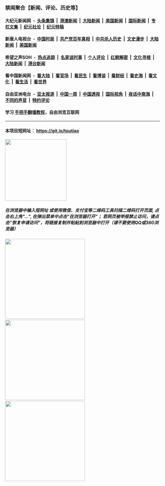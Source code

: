 ### 禁闻聚合【新闻、评论、历史等】

#### 大纪元新闻网 &nbsp;-&nbsp; [头条集锦](indexes/E头条集锦.md?t=02241431) &nbsp;|&nbsp; [港澳新闻](indexes/E港澳新闻.md?t=02241431)  &nbsp;|&nbsp; [大陆新闻](indexes/E大陆新闻.md?t=02241431) &nbsp;|&nbsp; [美国新闻](indexes/E美国新闻.md?t=02241431) &nbsp;|&nbsp; [国际新闻](indexes/E国际新闻.md?t=02241431) &nbsp;|&nbsp; [专栏文集](indexes/E专栏文集.md?t=02241431) &nbsp;|&nbsp; [纪元社论](indexes/E纪元社论.md?t=02241431) &nbsp;|&nbsp; [纪元特稿](indexes/E纪元特稿.md?t=02241431) 

#### 新唐人电视台 &nbsp;-&nbsp; [中国时局](indexes/N中国时局.md?t=02241431) &nbsp;|&nbsp; [共产党百年真相](indexes/N共产党百年真相.md?t=02241431) &nbsp;|&nbsp; [中共杀人历史](indexes/N中共杀人历史.md?t=02241431) &nbsp;|&nbsp; [文史漫步](indexes/N文史漫步.md?t=02241431) &nbsp;|&nbsp; [大陆新闻](indexes/N大陆新闻.md?t=02241431) &nbsp;|&nbsp; [美国新闻](indexes/N美国新闻.md?t=02241431)

#### 希望之声SOH &nbsp;-&nbsp; [热点追踪](indexes/H热点追踪.md?t=02241431) &nbsp;|&nbsp; [名家谈时事](indexes/H名家谈时事.md?t=02241431) &nbsp;|&nbsp; [个人评论](indexes/H个人评论.md?t=02241431)  &nbsp;|&nbsp; [红朝解密](indexes/H红朝解密.md?t=02241431) &nbsp;|&nbsp; [文化寻根](indexes/H文化寻根.md?t=02241431) &nbsp;|&nbsp; [大陆新闻](indexes/H大陆新闻.md?t=02241431) &nbsp;|&nbsp; [港台新闻](indexes/H港台新闻.md?t=02241431)

#### 看中国新闻网 &nbsp;-&nbsp; [看大陆](indexes/S看大陆.md?t=02241431) &nbsp;|&nbsp; [看官场](indexes/S看官场.md?t=02241431) &nbsp;|&nbsp; [看民生](indexes/S看民生.md?t=02241431)  &nbsp;|&nbsp; [看博谈](indexes/S看博谈.md?t=02241431) &nbsp;|&nbsp; [看财经](indexes/S看财经.md?t=02241431) &nbsp;|&nbsp; [看史海](indexes/S看史海.md?t=02241431) &nbsp;|&nbsp; [看文化](indexes/S看文化.md?t=02241431) &nbsp;|&nbsp; [看生活](indexes/S看生活.md?t=02241431) &nbsp;|&nbsp; [看世界](indexes/S看世界.md?t=02241431)

#### 自由亚洲电台 &nbsp;-&nbsp; [亚太报道](indexes/R亚太报道.md?t=02241431) &nbsp;|&nbsp; [中国一周](indexes/R中国一周.md?t=02241431) &nbsp;|&nbsp; [中国透视](indexes/R中国透视.md?t=02241431)  &nbsp;|&nbsp; [国际视角](indexes/R国际视角.md?t=02241431) &nbsp;|&nbsp; [夜话中南海](indexes/R夜话中南海.md?t=02241431) &nbsp;|&nbsp; [不同的声音](indexes/R不同的声音.md?t=02241431) &nbsp;|&nbsp; [特约评论](indexes/R特约评论.md?t=02241431)

#### 学习 [手把手翻墙教程](https://github.com/gfw-breaker/guides/wiki)，自由浏览互联网

----

#### 本项目短网址： https://git.io/toutiao
<img src="https://raw.githubusercontent.com/gfw-breaker/banned-news/master/scripts/img/qr.png" width="200px"/>  

##### 在浏览器中输入短网址 或使用微信、支付宝等二维码工具扫描二维码打开页面, 点击右上角"...", 在弹出菜单中点击“在浏览器打开”； 若网页被举报禁止访问，请点击“恢复申请访问”，将链接复制并粘贴到浏览器中打开（请不要使用QQ或360浏览器）

<img src="https://raw.githubusercontent.com/gfw-breaker/banned-news/master/scripts/img/1.png" width="260px"/> &nbsp; <img src="https://raw.githubusercontent.com/gfw-breaker/banned-news/master/scripts/img/2.png" width="260px"/> &nbsp; <img src="https://raw.githubusercontent.com/gfw-breaker/banned-news/master/scripts/img/3.png" width="260px"/>
